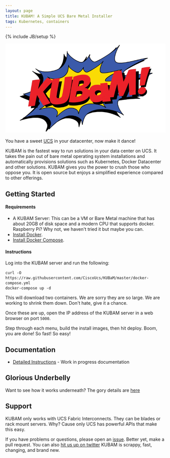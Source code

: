 ```yaml
---
layout: page
title: KUBAM! A Simple UCS Bare Metal Installer
tags: Kubernetes, containers
---
```

{% include JB/setup %}

 
![img ](img/logo.png)


You have a sweet [UCS](https://www.cisco.com/c/en/us/products/servers-unified-computing/index.html) in your datacenter, now make it dance!  

KUBAM is the fastest way to run solutions in your data center on UCS.  It takes the pain out of bare metal operating system installations and automatically provisions solutions such as Kubernetes, Docker Datacenter and other solutions.  KUBAM gives you the power to crush those who oppose you.  It is open source but enjoys a simplified experience compared to other offerings. 

## Getting Started

#### Requirements
* A KUBAM Server:  This can be a VM or Bare Metal machine that has about 20GB of disk space and a modern CPU that supports docker. Raspberry Pi?  Why not, we haven't tried it but maybe you can. 
* [Install Docker](https://www.docker.com/docker-centos-distribution).  
* [Install Docker Compose](https://docs.docker.com/compose/install/).  

#### Instructions

Log into the KUBAM server and run the following: 

```
curl -O https://raw.githubusercontent.com/CiscoUcs/KUBaM/master/docker-compose.yml 
docker-compose up -d
```
This will download two containers. We are sorry they are so large.  We are working to shrink them down.  Don't hate, give it a chance. 

Once these are up, open the IP address of the KUBAM server in a web browser on port ```5000```.  

Step through each menu, build the install images, then hit deploy.  Boom, you are done!  So fast!  So easy!

## Documentation

* [Detailed Instructions](docs/index.md) - Work in progress documentation


## Glorious Underbelly
Want to see how it works underneath?  The gory details are [here](old.md)

## Support

KUBAM only works with UCS Fabric Interconnects.  They can be blades or rack mount servers.  Why?  Cause only UCS has powerful APIs that make this easy.  

If you have problems or questions, please open an [issue](https://github.com/CiscoUcs/KUBaM/issues).  Better yet, make a pull request.  You can also [hit us up on twitter](http://twitter.com/vallard) KUBAM is scrappy, fast, changing, and brand new. 
